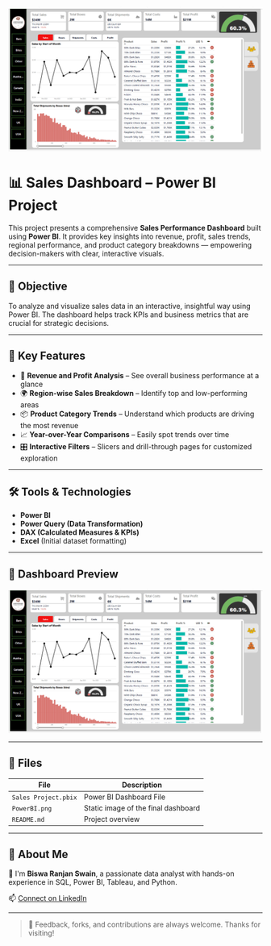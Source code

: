 ![PowerBI Dekstop Image](https://github.com/BiswaRanjan8596/sales_project_powerbi/blob/main/PowerBI.png)


# 📊 Sales Dashboard – Power BI Project

This project presents a comprehensive **Sales Performance Dashboard** built using **Power BI**. It provides key insights into revenue, profit, sales trends, regional performance, and product category breakdowns — empowering decision-makers with clear, interactive visuals.

---

## 🧠 Objective

To analyze and visualize sales data in an interactive, insightful way using Power BI. The dashboard helps track KPIs and business metrics that are crucial for strategic decisions.

---

## 📌 Key Features

- 💸 **Revenue and Profit Analysis** – See overall business performance at a glance
- 🌍 **Region-wise Sales Breakdown** – Identify top and low-performing areas
- 📦 **Product Category Trends** – Understand which products are driving the most revenue
- 📈 **Year-over-Year Comparisons** – Easily spot trends over time
- 🎛️ **Interactive Filters** – Slicers and drill-through pages for customized exploration

---

## 🛠 Tools & Technologies

- **Power BI**
- **Power Query (Data Transformation)**
- **DAX (Calculated Measures & KPIs)**
- **Excel** (Initial dataset formatting)

---

## 📸 Dashboard Preview

<p align="center">
  <img src="https://github.com/BiswaRanjan8596/sales_project_powerbi/blob/main/PowerBI.png" width="700"/>
</p>

---

## 📂 Files

| File | Description |
|------|-------------|
| `Sales Project.pbix` | Power BI Dashboard File |
| `PowerBI.png` | Static image of the final dashboard |
| `README.md` | Project overview |

---

## 🔗 About Me

👋 I'm **Biswa Ranjan Swain**, a passionate data analyst with hands-on experience in SQL, Power BI, Tableau, and Python.

📫 [Connect on LinkedIn](https://www.linkedin.com/in/biswa-ranjan-swain-1b72a7158)

---

> 💬 Feedback, forks, and contributions are always welcome. Thanks for visiting!
